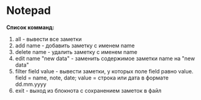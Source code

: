 # Notepad

**Список комманд:**
  1) all - вывести все заметки
  2) add name - добавить заметку с именем name
  3) delete name - удалить заметку с именем name
  4) edit name "new data" - заменить содержимое заметки name на "new data"
  5) filter field value - вывести заметки, у которых поле field равно value. 
  field = name, note, date;
  value = строка или дата в формате dd.mm.yyyy
  6) exit - выход из блокнота с сохранением заметок в файл
